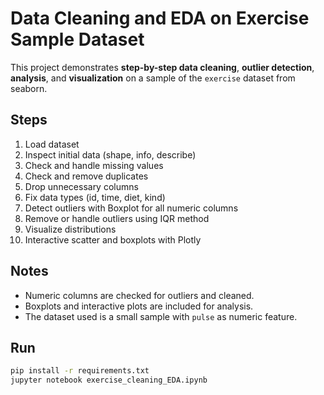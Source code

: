 # Data Cleaning and EDA on Exercise Sample Dataset

This project demonstrates **step-by-step data cleaning**, **outlier detection**, **analysis**, and **visualization** on a sample of the `exercise` dataset from seaborn.

## Steps
1. Load dataset
2. Inspect initial data (shape, info, describe)
3. Check and handle missing values
4. Check and remove duplicates
5. Drop unnecessary columns
6. Fix data types (id, time, diet, kind)
7. Detect outliers with Boxplot for all numeric columns
8. Remove or handle outliers using IQR method
9. Visualize distributions
10. Interactive scatter and boxplots with Plotly

## Notes
- Numeric columns are checked for outliers and cleaned.
- Boxplots and interactive plots are included for analysis.
- The dataset used is a small sample with `pulse` as numeric feature.

## Run
```bash
pip install -r requirements.txt
jupyter notebook exercise_cleaning_EDA.ipynb
```
